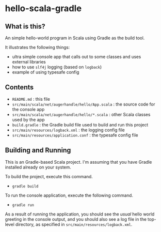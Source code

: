 # hello-scala-gradle

## What is this?

An simple hello-world program in Scala using Gradle as the build tool.

It illustrates the following things:
* ultra simple console app that calls out to some classes and uses external libraries
* how to use `slf4j` logging (based on `logback`)
* example of using typesafe config

## Contents

* `README.md` : this file
* `src/main/scala/net/augerhandle/hello/App.scala` : the source code for the console app 
* `src/main/scala/net/augerhandle/hello/*.scala` : other Scala classes used by the app
* `build.gradle` : the Gradle build file used to build and run this project
* `src/main/resources/logback.xml` : the logging config file 
* `src/main/resources/application.conf` : the typesafe config file 

## Building and Running

This is an Gradle-based Scala project. I'm assuming that you have Gradle installed already on your system.

To build the project, execute this command.

* `gradle build`

To run the console application, execute the following command.

* `gradle run`

As a result of running the application, you should see the _usual_ hello world greeting in the console output,
and you should also see a log file in the top-level directory, as specified in `src/main/resources/logback.xml`.



